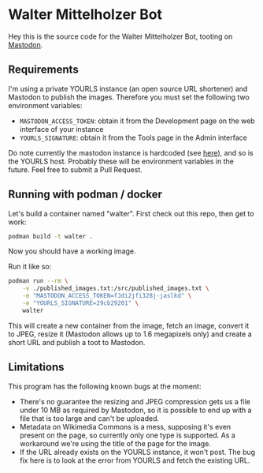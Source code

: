 # Walter Mittelholzer Bot

Hey this is the source code for the Walter Mittelholzer Bot, tooting on
[Mastodon](https://mastodon.citrouille.ch/@walter_mittelholzer_bot).


## Requirements

I'm using a private YOURLS instance (an open source URL shortener) and Mastodon
to publish the images. Therefore you must set the following two environment
variables:

  - `MASTODON_ACCESS_TOKEN`: obtain it from the Development page on the
    web interface of your instance
  - `YOURLS_SIGNATURE`: obtain it from the Tools page in the Admin interface

Do note currently the mastodon instance is hardcoded (see [here](mastodon_client.py)),
and so is the YOURLS host.
Probably these will be environment variables in the future. Feel free to submit a
Pull Request.

## Running with podman / docker

Let's build a container named "walter". First check out this repo, then get to work:

```bash
podman build -t walter .
```

Now you should have a working image.

Run it like so:

```bash
podman run --rm \
    -v ./published_images.txt:/src/published_images.txt \
    -e "MASTODON_ACCESS_TOKEN=fJdi2jfi328j-jaslkd" \
    -e "YOURLS_SIGNATURE=29cb29201" \
    walter
```

This will create a new container from the image, fetch an image, 
convert it to JPEG, resize it (Mastodon allows up to 1.6 megapixels only) and create a short
URL and publish a toot to Mastodon.

## Limitations

This program has the following known bugs at the moment:

  - There's no guarantee the resizing and JPEG compression gets us a file under 10 MB as
    required by Mastodon, so it is possible to end up with a file that is too large and
    can't be uploaded.
  - Metadata on Wikimedia Commons is a mess, supposing it's even present on the page, 
    so currently only one type is supported. As a workaround we're using the title of the
    page for the image.
  - If the URL already exists on the YOURLS instance, it won't post. The bug fix here
    is to look at the error from YOURLS and fetch the existing URL.
